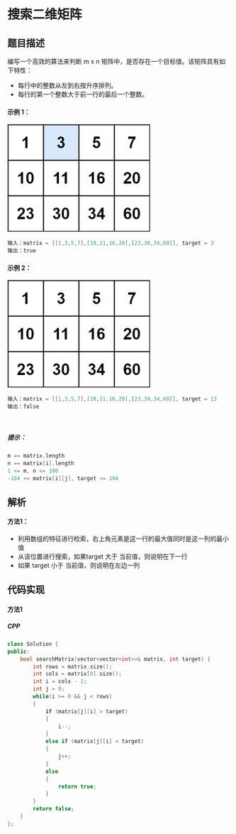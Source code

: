 # 搜索二维矩阵

## 题目描述
编写一个高效的算法来判断 m x n 矩阵中，是否存在一个目标值。该矩阵具有如下特性：

- 每行中的整数从左到右按升序排列。
- 每行的第一个整数大于前一行的最后一个整数。
 

#### 示例 1：
![](mat.jpg)
```c
输入：matrix = [[1,3,5,7],[10,11,16,20],[23,30,34,60]], target = 3
输出：true
```

#### 示例 2：
![](mat2.jpg)
```c
输入：matrix = [[1,3,5,7],[10,11,16,20],[23,30,34,60]], target = 13
输出：false
```
 

##### 提示：
```c
m == matrix.length
n == matrix[i].length
1 <= m, n <= 100
-104 <= matrix[i][j], target <= 104
```

## 解析
#### 方法1：
- 利用数组的特征进行检索，右上角元素是这一行的最大值同时是这一列的最小值
- 从该位置进行搜索，如果target 大于 当前值，则说明在下一行
- 如果 target 小于 当前值，则说明在左边一列

## 代码实现
#### 方法1
##### CPP
```C++
class Solution {
public:
    bool searchMatrix(vector<vector<int>>& matrix, int target) {
        int rows = matrix.size();
        int cols = matrix[0].size();
        int i = cols - 1;
        int j = 0;
        while(i >= 0 && j < rows)
        {
            if (matrix[j][i] > target)
            {
                i--;
            }
            else if (matrix[j][i] < target)
            {
                j++;
            }
            else
            {
                return true;
            }
        }
        return false;
    }
};
```
